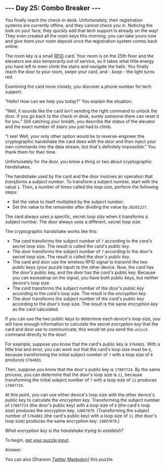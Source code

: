 \--- Day 25: Combo Breaker ---
----------

You finally reach the check-in desk. Unfortunately, their registration systems are currently offline, and they cannot check you in. Noticing the look on your face, they quickly add that tech support is already on the way! They even created all the room keys this morning; you can take yours now and give them your room deposit once the registration system comes back online.

The room key is a small [RFID](https://en.wikipedia.org/wiki/Radio-frequency_identification) card. Your room is on the 25th floor and the elevators are also temporarily out of service, so it takes what little energy you have left to even climb the stairs and navigate the halls. You finally reach the door to your room, swipe your card, and - *beep* - the light turns red.

Examining the card more closely, you discover a phone number for tech support.

"Hello! How can we help you today?" You explain the situation.

"Well, it sounds like the card isn't sending the right command to unlock the door. If you go back to the check-in desk, surely someone there can reset it for you." Still catching your breath, you describe the status of the elevator and the exact number of stairs you just had to climb.

"I see! Well, your only other option would be to reverse-engineer the cryptographic handshake the card does with the door and then inject your own commands into the data stream, but that's definitely impossible." You thank them for their time.

Unfortunately for the door, you know a thing or two about cryptographic handshakes.

The handshake used by the card and the door involves an operation that *transforms* a *subject number*. To transform a subject number, start with the value `1`. Then, a number of times called the *loop size*, perform the following steps:

* Set the value to itself multiplied by the *subject number*.
* Set the value to the remainder after dividing the value by *`20201227`*.

The card always uses a specific, secret *loop size* when it transforms a subject number. The door always uses a different, secret loop size.

The cryptographic handshake works like this:

* The *card* transforms the subject number of *`7`* according to the *card's* secret loop size. The result is called the *card's public key*.
* The *door* transforms the subject number of *`7`* according to the *door's* secret loop size. The result is called the *door's public key*.
* The card and door use the wireless RFID signal to transmit the two public keys (your puzzle input) to the other device. Now, the *card* has the *door's* public key, and the *door* has the *card's* public key. Because you can eavesdrop on the signal, you have both public keys, but neither device's loop size.
* The *card* transforms the subject number of *the door's public key* according to the *card's* loop size. The result is the *encryption key*.
* The *door* transforms the subject number of *the card's public key* according to the *door's* loop size. The result is the same *encryption key* as the *card* calculated.

If you can use the two public keys to determine each device's loop size, you will have enough information to calculate the secret *encryption key* that the card and door use to communicate; this would let you send the `unlock` command directly to the door!

For example, suppose you know that the card's public key is `5764801`. With a little trial and error, you can work out that the card's loop size must be *`8`*, because transforming the initial subject number of `7` with a loop size of `8` produces `5764801`.

Then, suppose you know that the door's public key is `17807724`. By the same process, you can determine that the door's loop size is *`11`*, because transforming the initial subject number of `7` with a loop size of `11` produces `17807724`.

At this point, you can use either device's loop size with the other device's public key to calculate the *encryption key*. Transforming the subject number of `17807724` (the door's public key) with a loop size of `8` (the card's loop size) produces the encryption key, *`14897079`*. (Transforming the subject number of `5764801` (the card's public key) with a loop size of `11` (the door's loop size) produces the same encryption key: *`14897079`*.)

*What encryption key is the handshake trying to establish?*

To begin, [get your puzzle input](25/input).

Answer:

You can also [Shareon [Twitter](https://twitter.com/intent/tweet?text=%22Combo+Breaker%22+%2D+Day+25+%2D+Advent+of+Code+2020&url=https%3A%2F%2Fadventofcode%2Ecom%2F2020%2Fday%2F25&related=ericwastl&hashtags=AdventOfCode) [Mastodon](javascript:void(0);)] this puzzle.